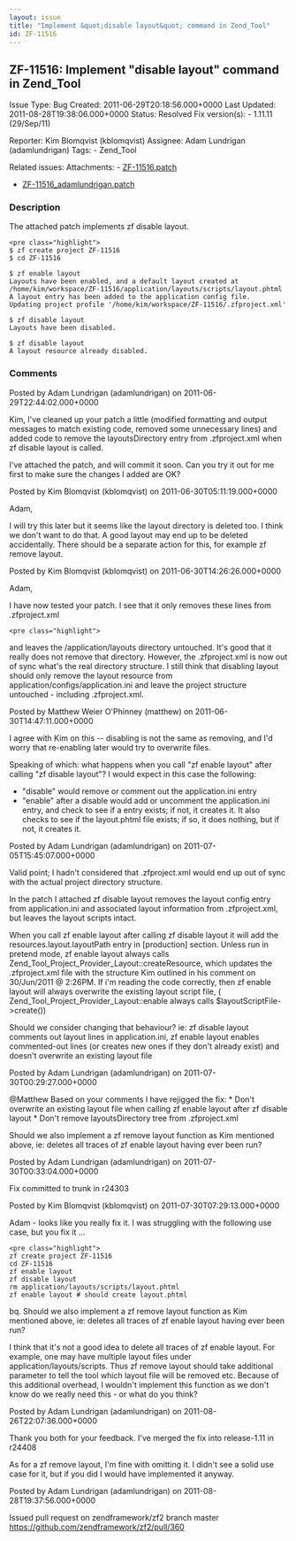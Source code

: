 ```yaml
---
layout: issue
title: "Implement &quot;disable layout&quot; command in Zend_Tool"
id: ZF-11516
---
```


ZF-11516: Implement "disable layout" command in Zend\_Tool
----------------------------------------------------------

 Issue Type: Bug Created: 2011-06-29T20:18:56.000+0000 Last Updated: 2011-08-28T19:38:06.000+0000 Status: Resolved Fix version(s): - 1.11.11 (29/Sep/11)
 
 Reporter:  Kim Blomqvist (kblomqvist)  Assignee:  Adam Lundrigan (adamlundrigan)  Tags: - Zend\_Tool
 
 Related issues: 
 Attachments: - [ZF-11516.patch](/issues/secure/attachment/14429/ZF-11516.patch)
- [ZF-11516\_adamlundrigan.patch](/issues/secure/attachment/14430/ZF-11516_adamlundrigan.patch)
 
### Description

The attached patch implements zf disable layout.

 
    <pre class="highlight">
    $ zf create project ZF-11516
    $ cd ZF-11516
    
    $ zf enable layout
    Layouts have been enabled, and a default layout created at /home/kim/workspace/ZF-11516/application/layouts/scripts/layout.phtml
    A layout entry has been added to the application config file.
    Updating project profile '/home/kim/workspace/ZF-11516/.zfproject.xml'
    
    $ zf disable layout
    Layouts have been disabled.
    
    $ zf disable layout 
    A layout resource already disabled.


 

 

### Comments

Posted by Adam Lundrigan (adamlundrigan) on 2011-06-29T22:44:02.000+0000

Kim, I've cleaned up your patch a little (modified formatting and output messages to match existing code, removed some unnecessary lines) and added code to remove the layoutsDirectory entry from .zfproject.xml when zf disable layout is called.

I've attached the patch, and will commit it soon. Can you try it out for me first to make sure the changes I added are OK?

 

 

Posted by Kim Blomqvist (kblomqvist) on 2011-06-30T05:11:19.000+0000

Adam,

I will try this later but it seems like the layout directory is deleted too. I think we don't want to do that. A good layout may end up to be deleted accidentally. There should be a separate action for this, for example zf remove layout.

 

 

Posted by Kim Blomqvist (kblomqvist) on 2011-06-30T14:26:26.000+0000

Adam,

I have now tested your patch. I see that it only removes these lines from .zfproject.xml

 
    <pre class="highlight">


and leaves the /application/layouts directory untouched. It's good that it really does not remove that directory. However, the .zfproject.xml is now out of sync what's the real directory structure. I still think that disabling layout should only remove the layout resource from application/configs/application.ini and leave the project structure untouched - including .zfproject.xml.

 

 

Posted by Matthew Weier O'Phinney (matthew) on 2011-06-30T14:47:11.000+0000

I agree with Kim on this -- disabling is not the same as removing, and I'd worry that re-enabling later would try to overwrite files.

Speaking of which: what happens when you call "zf enable layout" after calling "zf disable layout"? I would expect in this case the following:

- "disable" would remove or comment out the application.ini entry
- "enable" after a disable would add or uncomment the application.ini entry, and check to see if a entry exists; if not, it creates it. It also checks to see if the layout.phtml file exists; if so, it does nothing, but if not, it creates it.
 


 

Posted by Adam Lundrigan (adamlundrigan) on 2011-07-05T15:45:07.000+0000

Valid point; I hadn't considered that .zfproject.xml would end up out of sync with the actual project directory structure.

In the patch I attached zf disable layout removes the layout config entry from application.ini and associated layout information from .zfproject.xml, but leaves the layout scripts intact.

When you call zf enable layout after calling zf disable layout it will add the resources.layout.layoutPath entry in [production] section. Unless run in pretend mode, zf enable layout always calls Zend\_Tool\_Project\_Provider\_Layout::createResource, which updates the .zfproject.xml file with the structure Kim outlined in his comment on 30/Jun/2011 @ 2:26PM. If i'm reading the code correctly, then zf enable layout will always overwrite the existing layout script file, ( Zend\_Tool\_Project\_Provider\_Layout::enable always calls $layoutScriptFile->create())

Should we consider changing that behaviour? ie: zf disable layout comments out layout lines in application.ini, zf enable layout enables commented-out lines (or creates new ones if they don't already exist) and doesn't overwrite an existing layout file

 

 

Posted by Adam Lundrigan (adamlundrigan) on 2011-07-30T00:29:27.000+0000

@Matthew Based on your comments I have rejigged the fix: \* Don't overwrite an existing layout file when calling zf enable layout after zf disable layout \* Don't remove layoutsDirectory tree from .zfproject.xml

Should we also implement a zf remove layout function as Kim mentioned above, ie: deletes all traces of zf enable layout having ever been run?

 

 

Posted by Adam Lundrigan (adamlundrigan) on 2011-07-30T00:33:04.000+0000

Fix committed to trunk in r24303

 

 

Posted by Kim Blomqvist (kblomqvist) on 2011-07-30T07:29:13.000+0000

Adam - looks like you really fix it. I was struggling with the following use case, but you fix it ...

 
    <pre class="highlight">
    zf create project ZF-11516
    cd ZF-11516
    zf enable layout
    zf disable layout
    rm application/layouts/scripts/layout.phtml
    zf enable layout # should create layout.phtml


bq. Should we also implement a zf remove layout function as Kim mentioned above, ie: deletes all traces of zf enable layout having ever been run?

I think that it's not a good idea to delete all traces of zf enable layout. For example, one may have multiple layout files under application/layouts/scripts. Thus zf remove layout should take additional parameter to tell the tool which layout file will be removed etc. Because of this additional overhead, I wouldn't implement this function as we don't know do we really need this - or what do you think?

 

 

Posted by Adam Lundrigan (adamlundrigan) on 2011-08-26T22:07:36.000+0000

Thank you both for your feedback. I've merged the fix into release-1.11 in r24408

As for a zf remove layout, I'm fine with omitting it. I didn't see a solid use case for it, but if you did I would have implemented it anyway.

 

 

Posted by Adam Lundrigan (adamlundrigan) on 2011-08-28T19:37:56.000+0000

Issued pull request on zendframework/zf2 branch master <https://github.com/zendframework/zf2/pull/360>

 

 